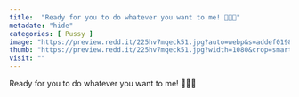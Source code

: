 ```yaml
---
title:  "Ready for you to do whatever you want to me! 🤭😋🤤"
metadate: "hide"
categories: [ Pussy ]
image: "https://preview.redd.it/225hv7mqeck51.jpg?auto=webp&s=addef01989051c180ec308ba5f008d72c12c4550"
thumb: "https://preview.redd.it/225hv7mqeck51.jpg?width=1080&crop=smart&auto=webp&s=d86e253e179d63ae3fbe5ee85c9d1847a9698a4f"
visit: ""
---
```

Ready for you to do whatever you want to me! 🤭😋🤤
